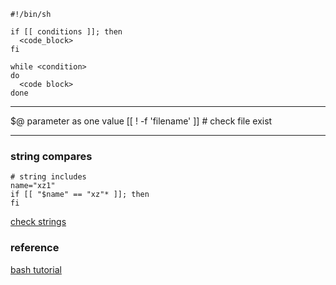 ```
#!/bin/sh

if [[ conditions ]]; then
  <code_block>
fi
```
```
while <condition>
do 
  <code block>
done
```
-----------
$@ parameter as one value
[[ ! -f 'filename' ]] # check file exist

------
### string compares
```
# string includes
name="xz1"
if [[ "$name" == "xz"* ]]; then
fi
```
[check strings](https://linuxize.com/post/how-to-check-if-string-contains-substring-in-bash/)

### reference
[bash tutorial](https://tecadmin.net/tutorial/bash-scripting/)